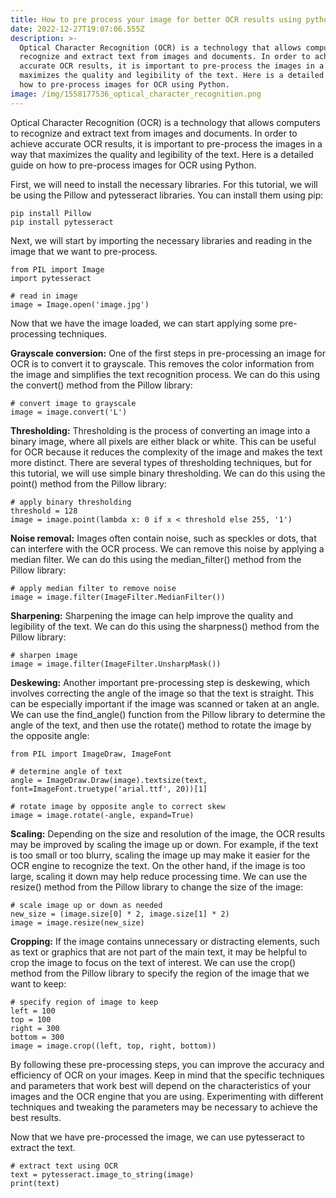 ```yaml
---
title: How to pre process your image for better OCR results using python
date: 2022-12-27T19:07:06.555Z
description: >-
  Optical Character Recognition (OCR) is a technology that allows computers to
  recognize and extract text from images and documents. In order to achieve
  accurate OCR results, it is important to pre-process the images in a way that
  maximizes the quality and legibility of the text. Here is a detailed guide on
  how to pre-process images for OCR using Python.
image: /img/1558177536_optical_character_recognition.png
---
```

Optical Character Recognition (OCR) is a technology that allows computers to recognize and extract text from images and documents. In order to achieve accurate OCR results, it is important to pre-process the images in a way that maximizes the quality and legibility of the text. Here is a detailed guide on how to pre-process images for OCR using Python.

First, we will need to install the necessary libraries. For this tutorial, we will be using the Pillow and pytesseract libraries. You can install them using pip:

```
pip install Pillow
pip install pytesseract
```

Next, we will start by importing the necessary libraries and reading in the image that we want to pre-process.

```
from PIL import Image
import pytesseract

# read in image
image = Image.open('image.jpg')
```

Now that we have the image loaded, we can start applying some pre-processing techniques.

**Grayscale conversion:** One of the first steps in pre-processing an image for OCR is to convert it to grayscale. This removes the color information from the image and simplifies the text recognition process. We can do this using the convert() method from the Pillow library:

```
# convert image to grayscale
image = image.convert('L')
```

**Thresholding:** Thresholding is the process of converting an image into a binary image, where all pixels are either black or white. This can be useful for OCR because it reduces the complexity of the image and makes the text more distinct. There are several types of thresholding techniques, but for this tutorial, we will use simple binary thresholding. We can do this using the point() method from the Pillow library:

```
# apply binary thresholding
threshold = 128
image = image.point(lambda x: 0 if x < threshold else 255, '1')
```

**Noise removal:** Images often contain noise, such as speckles or dots, that can interfere with the OCR process. We can remove this noise by applying a median filter. We can do this using the median_filter() method from the Pillow library:

```
# apply median filter to remove noise
image = image.filter(ImageFilter.MedianFilter())
```

**Sharpening:** Sharpening the image can help improve the quality and legibility of the text. We can do this using the sharpness() method from the Pillow library:

```
# sharpen image
image = image.filter(ImageFilter.UnsharpMask())
```

**Deskewing:** Another important pre-processing step is deskewing, which involves correcting the angle of the image so that the text is straight. This can be especially important if the image was scanned or taken at an angle. We can use the find_angle() function from the Pillow library to determine the angle of the text, and then use the rotate() method to rotate the image by the opposite angle:

```
from PIL import ImageDraw, ImageFont

# determine angle of text
angle = ImageDraw.Draw(image).textsize(text, font=ImageFont.truetype('arial.ttf', 20))[1]

# rotate image by opposite angle to correct skew
image = image.rotate(-angle, expand=True)
```

**Scaling:** Depending on the size and resolution of the image, the OCR results may be improved by scaling the image up or down. For example, if the text is too small or too blurry, scaling the image up may make it easier for the OCR engine to recognize the text. On the other hand, if the image is too large, scaling it down may help reduce processing time. We can use the resize() method from the Pillow library to change the size of the image:

```
# scale image up or down as needed
new_size = (image.size[0] * 2, image.size[1] * 2)
image = image.resize(new_size)
```

**Cropping:** If the image contains unnecessary or distracting elements, such as text or graphics that are not part of the main text, it may be helpful to crop the image to focus on the text of interest. We can use the crop() method from the Pillow library to specify the region of the image that we want to keep:

```
# specify region of image to keep
left = 100
top = 100
right = 300
bottom = 300
image = image.crop((left, top, right, bottom))
```

By following these pre-processing steps, you can improve the accuracy and efficiency of OCR on your images. Keep in mind that the specific techniques and parameters that work best will depend on the characteristics of your images and the OCR engine that you are using. Experimenting with different techniques and tweaking the parameters may be necessary to achieve the best results.

Now that we have pre-processed the image, we can use pytesseract to extract the text.

```
# extract text using OCR
text = pytesseract.image_to_string(image)
print(text)
```
